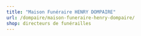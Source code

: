 ```yaml
---
title: "Maison Funéraire HENRY DOMPAIRE"
url: /dompaire/maison-funeraire-henry-dompaire/
shop: directeurs de funérailles
---
```

